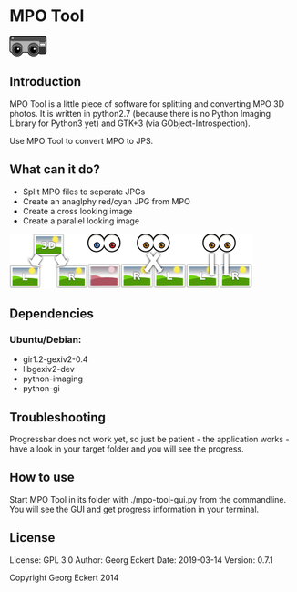 # MPO Tool

![](./camera.png)

## Introduction

MPO Tool is a little piece of software for splitting and converting MPO 3D photos. It is written in python2.7 (because there is no Python Imaging Library for Python3 yet) and GTK+3 (via GObject-Introspection).


Use MPO Tool to convert MPO to JPS.


## What can it do?

+ Split MPO files to seperate JPGs
+ Create an anaglphy red/cyan JPG from MPO
+ Create a cross looking image
+ Create a parallel looking image

![](./mpo_split.png)![](./anaglyph.png)![](jps_cross.png)![](./jps_parallel.png)

## Dependencies

### Ubuntu/Debian:

+ gir1.2-gexiv2-0.4
+ libgexiv2-dev
+ python-imaging
+ python-gi

## Troubleshooting

Progressbar does not work yet, so just be patient - the application works - have
a look in your target folder and you will see the progress.

## How to use

Start MPO Tool in its folder with ./mpo-tool-gui.py from the commandline.
You will see the GUI and get progress information in your terminal.

## License

License: GPL 3.0
Author: Georg Eckert
Date: 2019-03-14
Version: 0.7.1

Copyright Georg Eckert 2014

